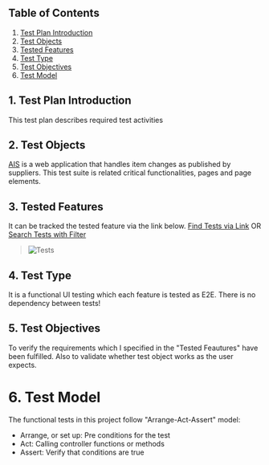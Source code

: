 ## Table of Contents
1. [Test Plan Introduction](#1-test-plan-introduction)
2. [Test Objects](#2-test-objects)
3. [Tested Features](#3-tested-features)
4. [Test Type](#4-test-type)
5. [Test Objectives](#5-test-objectives)
6. [Test Model](#6-test-model)

## 1. Test Plan Introduction
This test plan describes required test activities

## 2. Test Objects
[AIS](https://outsystems-commerce-tst.ah.nl/AIS/) is a web application that handles item changes as published by suppliers.
This test suite is related critical functionalities, pages and page elements.

## 3. Tested Features
It can be tracked the tested feature via the link below.
[Find Tests via Link](https://jira-eu-aholddelhaize.atlassian.net/projects/CRFC?selectedItem=com.thed.zephyr.je__test-cases) OR
[Search Tests with Filter](https://jira-eu-aholddelhaize.atlassian.net/issues/?jql=project%3DCRFC%20AND%20issueType%3DTEST%20AND%20assignee%20in%20(61ae23f0fe9f300068f52255)%20ORDER%20BY%20created%20DESC)

> ![Tests](https://github.com/RoyalAholdDelhaize/commerce-red-testautomation/blob/master/docs/test_cases.png?raw=true)


## 4. Test Type
It is a functional UI testing which each feature is tested as E2E. There is no dependency between tests!

## 5. Test Objectives
To verify the requirements which I specified in the "Tested Feautures" have been fulfilled.
Also to validate whether test object works as the user expects.

# 6. Test Model
The functional tests in this project follow "Arrange-Act-Assert" model:

* Arrange, or set up: Pre conditions for the test
* Act: Calling controller functions or methods
* Assert: Verify that conditions are true
